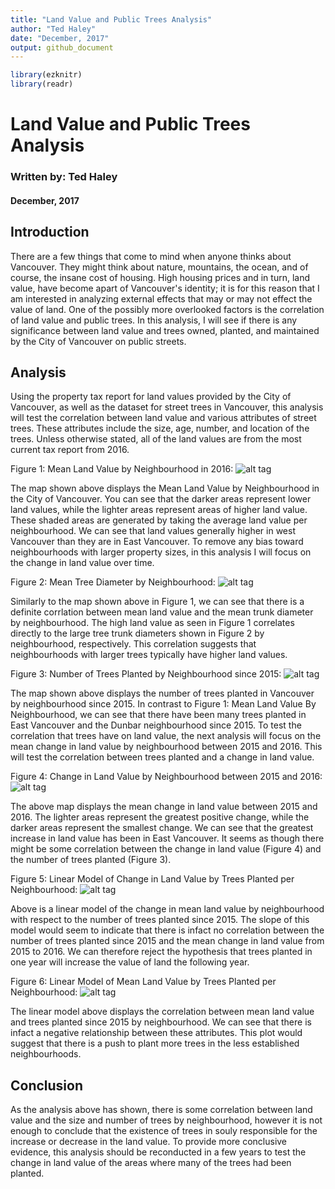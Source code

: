 ```yaml
---
title: "Land Value and Public Trees Analysis"
author: "Ted Haley"
date: "December, 2017"
output: github_document
---
```


```r
library(ezknitr)
library(readr)
```



# Land Value and Public Trees Analysis
### Written by: Ted Haley
#### December, 2017

## Introduction
There are a few things that come to mind when anyone thinks about Vancouver. They might think about nature, mountains, the ocean, and of course, the insane cost of housing. High housing prices and in turn, land value, have become apart of Vancouver's identity; it is for this reason that I am interested in analyzing external effects that may or may not effect the value of land. One of the possibly more overlooked factors is the correlation of land value and public trees. In this analysis, I will see if there is any significance between land value and trees owned, planted, and maintained by the City of Vancouver on public streets. 

## Analysis
Using the property tax report for land values provided by the City of Vancouver, as well as the dataset for street trees in Vancouver, this analysis will test the correlation between land value and various attributes of street trees. These attributes include the size, age, number, and location of the trees. Unless otherwise stated, all of the land values are from the most current tax report from 2016.

Figure 1: Mean Land Value by Neighbourhood in 2016:
![alt tag](../results/tax_val_map.png)

The map shown above displays the Mean Land Value by Neighbourhood in the City of Vancouver. You can see that the darker areas represent lower land values, while the lighter areas represent areas of higher land value. These shaded areas are generated by taking the average land value per neighbourhood. We can see that land values generally higher in west Vancouver than they are in East Vancouver. To remove any bias toward neighbourhoods with larger property sizes, in this analysis I will focus on the change in land value over time.

Figure 2: Mean Tree Diameter by Neighbourhood:
![alt tag](../results/tree_dia_map.png)

Similarly to the map shown above in Figure 1, we can see that there is a definite corrlation between mean land value and the mean trunk diameter by neighbourhood. The high land value as seen in Figure 1 correlates directly to the large tree trunk diameters shown in Figure 2 by neighbourhood, respectively. This correlation suggests that neighbourhoods with larger trees typically have higher land values.

Figure 3: Number of Trees Planted by Neighbourhood since 2015:
![alt tag](../results/tree_count_map.png)

The map shown above displays the number of trees planted in Vancouver by neighbourhood since 2015. In contrast to Figure 1: Mean Land Value By Neighbourhood, we can see that there have been many trees planted in East Vancouver and the Dunbar neighbourhood since 2015. To test the correlation that trees have on land value, the next analysis will focus on the mean change in land value by neighbourhood between 2015 and 2016. This will test the correlation between trees planted and a change in land value.

Figure 4: Change in Land Value by Neighbourhood between 2015 and 2016:
![alt tag](../results/tax_val_ch_map.png)

The above map displays the mean change in land value between 2015 and 2016. The lighter areas represent the greatest positive change, while the darker areas represent the smallest change. We can see that the greatest increase in land value has been in East Vancouver. It seems as though there might be some correlation between the change in land value (Figure 4) and the number of trees planted (Figure 3).


Figure 5: Linear Model of Change in Land Value by Trees Planted per Neighbourhood:
![alt tag](../results/tree_val_ch_plot.png)

Above is a linear model of the change in mean land value by neighbourhood with respect to the number of trees planted since 2015. The slope of this model would seem to indicate that there is infact no correlation between the number of trees planted since 2015 and the mean change in land value from 2015 to 2016. We can therefore reject the hypothesis that trees planted in one year will increase the value of land the following year.


Figure 6: Linear Model of Mean Land Value by Trees Planted per Neighbourhood:
![alt tag](../results/tree_val_plot.png)

The linear model above displays the correlation between mean land value and trees planted since 2015 by neighbourhood. We can see that there is infact a negative relationship between these attributes. This plot would suggest that there is a push to plant more trees in the less established neighbourhoods.


## Conclusion
As the analysis above has shown, there is some correlation between land value and the size and number of trees by neighbourhood, however it is not enough to conclude that the existence of trees in souly responsible for the increase or decrease in the land value. To provide more conclusive evidence, this analysis should be reconducted in a few years to test the change in land value of the areas where many of the trees had been planted. 
